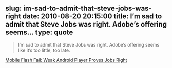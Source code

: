 slug: im-sad-to-admit-that-steve-jobs-was-right
date: 2010-08-20 20:15:00
title: I’m sad to admit that Steve Jobs was right. Adobe’s offering seems...
type: quote
---

> I’m sad to admit that Steve Jobs was right. Adobe’s offering seems like it’s too little, too late.

[Mobile Flash Fail: Weak Android Player Proves Jobs Right](http://blog.laptopmag.com/mobile-flash-fail-weak-android-player-proves-jobs-right)
